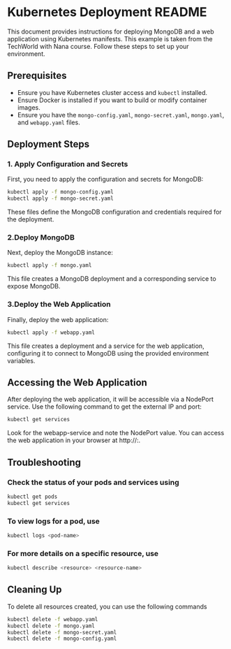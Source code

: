# Kubernetes Deployment README

This document provides instructions for deploying MongoDB and a web application using Kubernetes manifests. This example is taken from the TechWorld with Nana course. Follow these steps to set up your environment.

## Prerequisites

- Ensure you have Kubernetes cluster access and `kubectl` installed.
- Ensure Docker is installed if you want to build or modify container images.
- Ensure you have the `mongo-config.yaml`, `mongo-secret.yaml`, `mongo.yaml`, and `webapp.yaml` files.

## Deployment Steps

### 1. Apply Configuration and Secrets

First, you need to apply the configuration and secrets for MongoDB:

```sh
kubectl apply -f mongo-config.yaml
kubectl apply -f mongo-secret.yaml
```
These files define the MongoDB configuration and credentials required for the deployment.
### 2.Deploy MongoDB
Next, deploy the MongoDB instance:
```sh
kubectl apply -f mongo.yaml
```
This file creates a MongoDB deployment and a corresponding service to expose MongoDB.
### 3.Deploy the Web Application
Finally, deploy the web application:
```sh
kubectl apply -f webapp.yaml
```
This file creates a deployment and a service for the web application, configuring it to connect to MongoDB using the provided environment variables.

## Accessing the Web Application

After deploying the web application, it will be accessible via a NodePort service. Use the following command to get the external IP and port:

```sh
kubectl get services
```
Look for the webapp-service and note the NodePort value. You can access the web application in your browser at http://<node-ip>:<node-port>.

## Troubleshooting

### Check the status of your pods and services using
```sh 
kubectl get pods
kubectl get services
```
### To view logs for a pod, use
```sh
kubectl logs <pod-name>
```
### For more details on a specific resource, use
```sh
kubectl describe <resource> <resource-name>
```
## Cleaning Up
To delete all resources created, you can use the following commands
```sh
kubectl delete -f webapp.yaml
kubectl delete -f mongo.yaml
kubectl delete -f mongo-secret.yaml
kubectl delete -f mongo-config.yaml
```
